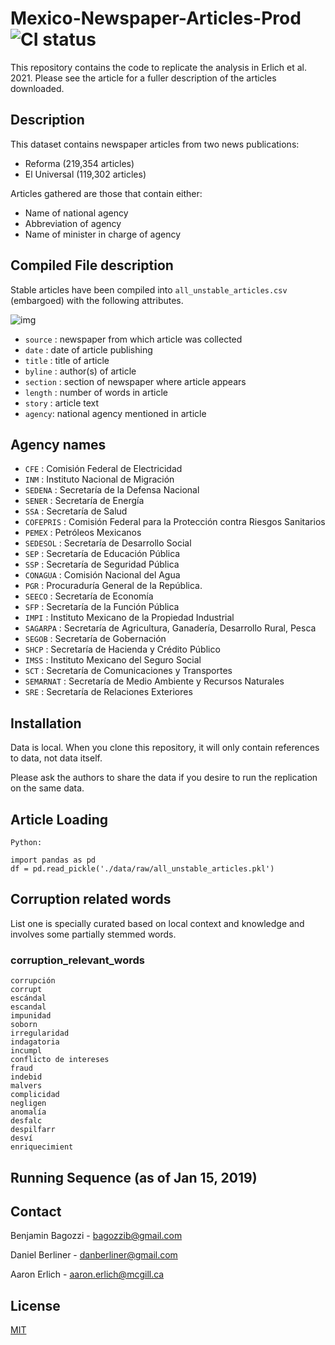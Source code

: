 # Mexico-Newspaper-Articles-Prod![CI status](https://img.shields.io/badge/build-passing-brightgreen.svg)
This repository contains the code to replicate the analysis in Erlich et al. 2021. Please see the article for a fuller description of the articles downloaded. 


## Description
This dataset contains newspaper articles from two news publications: 
- Reforma (219,354 articles)
- El Universal (119,302 articles)


Articles gathered are those that contain either:
- Name of national agency
- Abbreviation of agency
- Name of minister in charge of agency


## Compiled File description
Stable articles have been compiled into `all_unstable_articles.csv` (embargoed) with the following attributes.

![img](https://i.imgur.com/c6iyjmj.png)
- `source` : newspaper from which article was collected
- `date` : date of article publishing
- `title` : title of article
- `byline` : author(s) of article
- `section` : section of newspaper where article appears
- `length` : number of words in article
- `story` : article text
- `agency`: national agency mentioned in article

## Agency names
- `CFE` : Comisión Federal de Electricidad
- `INM` : Instituto Nacional de Migración
- `SEDENA` : Secretaría de la Defensa Nacional
- `SENER` : Secretaría de Energía
- `SSA` : Secretaría de Salud
- `COFEPRIS` : Comisión Federal para la Protección contra Riesgos Sanitarios
- `PEMEX` : Petróleos Mexicanos
- `SEDESOL` : Secretaría de Desarrollo Social
- `SEP` : Secretaría de Educación Pública
- `SSP` : Secretaría de Seguridad Pública
- `CONAGUA` : Comisión Nacional del Agua
- `PGR` : Procuraduría General de la República.
- `SEECO` : Secretaría de Economía
- `SFP` : Secretaría de la Función Pública
- `IMPI` : Instituto Mexicano de la Propiedad Industrial
- `SAGARPA` : Secretaría de Agricultura, Ganadería, Desarrollo Rural, Pesca
- `SEGOB` : Secretaría de Gobernación
- `SHCP` : Secretaría de Hacienda y Crédito Público
- `IMSS` : Instituto Mexicano del Seguro Social
- `SCT` : Secretaría de Comunicaciones y Transportes
- `SEMARNAT` : Secretaría de Medio Ambiente y Recursos Naturales
- `SRE` : Secretaría de Relaciones Exteriores

## Installation
Data is local. When you clone this repository, it will only contain references to data, not data itself.

Please ask the authors to share the data if you desire to run the replication on the same data. 

## Article Loading
```
Python:

import pandas as pd
df = pd.read_pickle('./data/raw/all_unstable_articles.pkl')
```

## Corruption related words
List one is specially curated based on local context and knowledge and involves some partially stemmed words.
### corruption_relevant_words
```
corrupción
corrupt
escándal
escandal
impunidad
soborn
irregularidad
indagatoria
incumpl
conflicto de intereses
fraud
indebid
malvers
complicidad
negligen
anomalía
desfalc
despilfarr
desví
enriquecimient
```

## Running Sequence (as of Jan 15, 2019)


## Contact
Benjamin Bagozzi - [bagozzib@gmail.com](mailto:bagozzib@gmail.com)

Daniel Berliner - [danberliner@gmail.com](mailto:danberliner@gmail.com)

Aaron Erlich - [aaron.erlich@mcgill.ca](mailto:aaron.erlich@mcgill.ca)


## License
[MIT](https://choosealicense.com/licenses/mit/)
